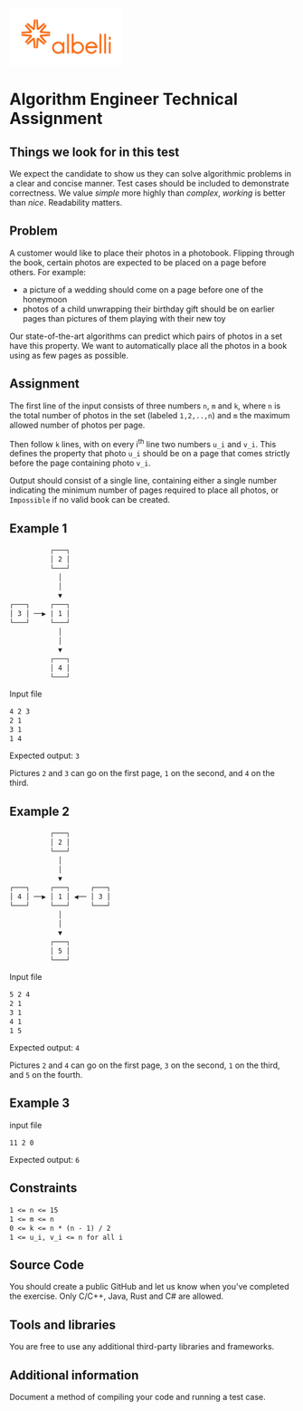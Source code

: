<img src="default_albelli.nl.jpg" width="200">

# Algorithm Engineer Technical Assignment

## Things we look for in this test

We expect the candidate to show us they can solve algorithmic problems in a
clear and concise manner. Test cases should be included to demonstrate
correctness. We value _simple_ more highly than _complex_, _working_ is better
than _nice_. Readability matters.

## Problem

A customer would like to place their photos in a photobook. Flipping through the
book, certain photos are expected to be placed on a page before others. For
example:

- a picture of a wedding should come on a page before one of the honeymoon
- photos of a child unwrapping their birthday gift should be on earlier pages
  than pictures of them playing with their new toy

Our state-of-the-art algorithms can predict which pairs of photos in a set have
this property. We want to automatically place all the photos in a book using as
few pages as possible.

## Assignment

The first line of the input consists of three numbers `n`, `m` and `k`, where
`n` is the total number of photos in the set (labeled `1,2,..,n`) and `m` the
maximum allowed number of photos per page.

Then follow `k` lines, with on every i<sup>th</sup> line two numbers `u_i` and
`v_i`. This defines the property that photo `u_i` should be on a page that comes
strictly before the page containing photo `v_i`.

Output should consist of a single line, containing either a single number
indicating the minimum number of pages required to place all photos, or
`Impossible` if no valid book can be created.

## Example 1

```
          ┌───┐
          │ 2 │
          └───┘
            │
            │
            ▼
┌───┐     ┌───┐
│ 3 │ ──▶ | 1 │
└───┘     └───┘
            │
            │
            ▼
          ┌───┐
          │ 4 │
          └───┘
```

Input file

```
4 2 3
2 1
3 1
1 4
```

Expected output: `3`

Pictures `2` and `3` can go on the first page, `1` on the second, and `4` on the
third.

## Example 2

```
          ┌───┐
          │ 2 │
          └───┘
            │
            │
            ▼
┌───┐     ┌───┐     ┌───┐
│ 4 │ ──▶ │ 1 │ ◀── │ 3 │
└───┘     └───┘     └───┘
            │
            │
            ▼
          ┌───┐
          │ 5 │
          └───┘
```

Input file

```
5 2 4
2 1
3 1
4 1
1 5
```

Expected output: `4`

Pictures `2` and `4` can go on the first page, `3` on the second, `1` on the
third, and `5` on the fourth.

## Example 3

input file

```
11 2 0
```

Expected output: `6`

## Constraints

    1 <= n <= 15
    1 <= m <= n
    0 <= k <= n * (n - 1) / 2
    1 <= u_i, v_i <= n for all i

## Source Code

You should create a public GitHub and let us know when you've completed the
exercise. Only C/C++, Java, Rust and C# are allowed.

## Tools and libraries

You are free to use any additional third-party libraries and frameworks.

## Additional information

Document a method of compiling your code and running a test case.
